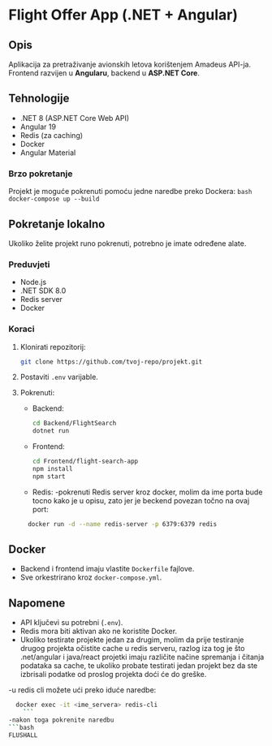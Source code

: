 # Flight Offer App (.NET + Angular)

## Opis
Aplikacija za pretraživanje avionskih letova korištenjem Amadeus API-ja.  
Frontend razvijen u **Angularu**, backend u **ASP.NET Core**.

## Tehnologije
- .NET 8 (ASP.NET Core Web API)
- Angular 19
- Redis (za caching)
- Docker
- Angular Material

### Brzo pokretanje

Projekt je moguće pokrenuti pomoću jedne naredbe preko Dockera:
    ```bash
    docker-compose up --build
    ```

## Pokretanje lokalno

Ukoliko želite projekt runo pokrenuti, potrebno je imate određene alate.

### Preduvjeti
- Node.js
- .NET SDK 8.0
- Redis server
- Docker

### Koraci
1. Klonirati repozitorij:
    ```bash
    git clone https://github.com/tvoj-repo/projekt.git
    ```

2. Postaviti `.env` varijable.

3. Pokrenuti:
    - Backend:
      ```bash
      cd Backend/FlightSearch
      dotnet run
      ```
    - Frontend:
      ```bash
      cd Frontend/flight-search-app
      npm install
      npm start
      ```
    - Redis:
    -pokrenuti Redis server kroz docker, molim da ime porta bude tocno kako je u opisu, zato jer je beckend povezan točno na ovaj port:
    ```bash
      docker run -d --name redis-server -p 6379:6379 redis
      ```

## Docker
- Backend i frontend imaju vlastite `Dockerfile` fajlove.
- Sve orkestrirano kroz `docker-compose.yml`.

## Napomene
- API ključevi su potrebni (`.env`).
- Redis mora biti aktivan ako ne koristite Docker.
- Ukoliko testirate projekte jedan za drugim, molim da prije testiranje drugog projekta očistite cache u redis serveru, razlog iza tog je što .net/angular i java/react projetki imaju različite načine spremanja i čitanja podataka sa cache, te ukoliko probate testirati jedan projekt bez da ste izbrisali podatke od proslog projekta doći će do greške.

-u redis cli možete ući preko iduće naredbe:
  ```bash
    docker exec -it <ime_servera> redis-cli
      ```
-nakon toga pokrenite naredbu 
```bash 
FLUSHALL
```

